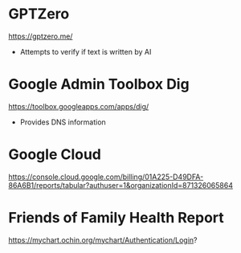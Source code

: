 # GPTZero
https://gptzero.me/
- Attempts to verify if text is written by AI

# Google Admin Toolbox Dig
https://toolbox.googleapps.com/apps/dig/
- Provides DNS information

# Google Cloud
https://console.cloud.google.com/billing/01A225-D49DFA-86A6B1/reports/tabular?authuser=1&organizationId=871326065864

# Friends of Family Health Report
https://mychart.ochin.org/mychart/Authentication/Login?
